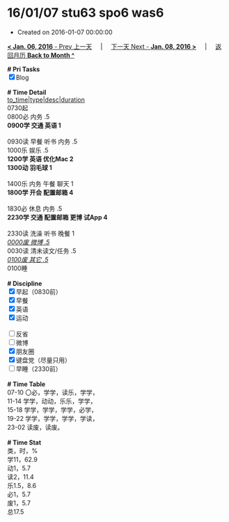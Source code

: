 # 16/01/07 stu63 spo6 was6

- Created on 2016-01-07 00:00:00

[**< Jan. 06, 2016** - Prev 上一天](_archived/lifelogs/2016/01/d06.md) &nbsp; &nbsp; | &nbsp; &nbsp; [下一天 Next - **Jan. 08, 2016 >**](_archived/lifelogs/2016/01/d08.md) &nbsp; &nbsp; |  &nbsp; &nbsp; [返回月历 **Back to Month ^**](_archived/lifelogs/2016/01/index.md)
<br/><div><b># Pri Tasks</b></div><div><input checked="true" type="checkbox"/>Blog</div><div><br/></div><div><b># Time Detail</b></div><div><u>to_time|type|desc|duration</u></div><div>0730起</div><div>0800必 内务 .5</div><div><b>0900学 交通 英语 1</b></div><div><br/></div><div>0930读 早餐 听书 内务 .5</div><div>1000乐 娱乐 .5</div><div><b>1200学 英语 优化Mac 2</b></div><div><b>1300动 羽毛球 1</b></div><div><br/></div><div>1400乐 内务 午餐 聊天 1</div><div><b>1800学 开会 配置邮箱 4</b></div><div><br/></div><div>1830必 休息 内务 .5</div><div><b>2230学 交通 配置邮箱 更博 试App 4</b></div><div><br/></div><div>2330读 洗澡 听书 晚餐 1</div><div><u><i>0000废 微博 .5</i></u></div><div>0030读 清未读文/任务 .5</div><div><u><i>0100废 其它 .5</i></u></div><div>0100睡</div><div><br/></div><div><b># Discipline</b></div><div><input checked="true" type="checkbox"/>早起（0830前）</div><div><input checked="true" type="checkbox"/>早餐</div><div><input checked="true" type="checkbox"/>英语</div><div><input checked="true" type="checkbox"/>运动</div><div><br/></div><div><input type="checkbox"/>反省</div><div><input type="checkbox"/>微博</div><div><input checked="true" type="checkbox"/>朋友圈</div><div><input checked="true" type="checkbox"/>键盘党（尽量只用）</div><div><input type="checkbox"/>早睡（2330前）</div><div><br/></div><div><b># Time Table</b></div><div>07-10 〇必，学学，读乐，学学，</div><div>11-14 学学，动动，乐乐，学学，</div><div>15-18 学学，学学，学学，必学，</div><div>19-22 学学，学学，学学，学读，</div><div>23-02 读废，读废。</div><div><br/></div><div><b># Time Stat</b></div><div>类，时，%</div><div>学11，62.9</div><div>动1，5.7</div><div>读2，11.4</div><div>乐1.5，8.6</div><div>必1，5.7</div><div>废1，5.7</div><div>总17.5</div>
